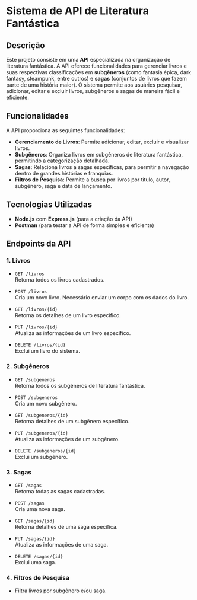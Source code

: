 # Sistema de API de Literatura Fantástica

## Descrição

Este projeto consiste em uma **API** especializada na organização de literatura fantástica. A API oferece funcionalidades para gerenciar livros e suas respectivas classificações em **subgêneros** (como fantasia épica, dark fantasy, steampunk, entre outros) e **sagas** (conjuntos de livros que fazem parte de uma história maior). O sistema permite aos usuários pesquisar, adicionar, editar e excluir livros, subgêneros e sagas de maneira fácil e eficiente.

## Funcionalidades

A API proporciona as seguintes funcionalidades:

- **Gerenciamento de Livros**: Permite adicionar, editar, excluir e visualizar livros.
- **Subgêneros**: Organiza livros em subgêneros de literatura fantástica, permitindo a categorização detalhada.
- **Sagas**: Relaciona livros a sagas específicas, para permitir a navegação dentro de grandes histórias e franquias.
- **Filtros de Pesquisa**: Permite a busca por livros por título, autor, subgênero, saga e data de lançamento.

## Tecnologias Utilizadas

- **Node.js** com **Express.js** (para a criação da API)
- **Postman** (para testar a API de forma simples e eficiente)

## Endpoints da API

### 1. Livros

- `GET /livros`  
  Retorna todos os livros cadastrados.

- `POST /livros`  
  Cria um novo livro. Necessário enviar um corpo com os dados do livro.

- `GET /livros/{id}`  
  Retorna os detalhes de um livro específico.

- `PUT /livros/{id}`  
  Atualiza as informações de um livro específico.

- `DELETE /livros/{id}`  
  Exclui um livro do sistema.

### 2. Subgêneros

- `GET /subgeneros`  
  Retorna todos os subgêneros de literatura fantástica.

- `POST /subgeneros`  
  Cria um novo subgênero.

- `GET /subgeneros/{id}`  
  Retorna detalhes de um subgênero específico.

- `PUT /subgeneros/{id}`  
  Atualiza as informações de um subgênero.

- `DELETE /subgeneros/{id}`  
  Exclui um subgênero.

### 3. Sagas

- `GET /sagas`  
  Retorna todas as sagas cadastradas.

- `POST /sagas`  
  Cria uma nova saga.

- `GET /sagas/{id}`  
  Retorna detalhes de uma saga específica.

- `PUT /sagas/{id}`  
  Atualiza as informações de uma saga.

- `DELETE /sagas/{id}`  
  Exclui uma saga.

### 4. Filtros de Pesquisa

- Filtra livros por subgênero e/ou saga.

